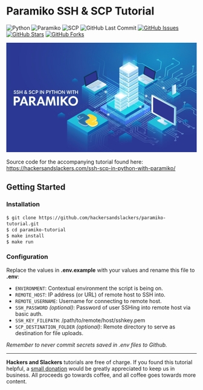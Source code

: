 # Paramiko SSH & SCP Tutorial

![Python](https://img.shields.io/badge/Python-v^3.8-blue.svg?logo=python&longCache=true&logoColor=white&colorB=5e81ac&style=flat-square&colorA=4c566a)
![Paramiko](https://img.shields.io/badge/Paramiko-v^2.7.2-blue.svg?longCache=true&logo=python&style=flat-square&logoColor=white&colorB=5e81ac&colorA=4c566a)
![SCP](https://img.shields.io/badge/SCP-v0.13.3-blue.svg?longCache=true&logo=python&style=flat-square&logoColor=white&colorB=5e81ac&colorA=4c566a)
![GitHub Last Commit](https://img.shields.io/github/last-commit/google/skia.svg?style=flat-square&colorA=4c566a&colorB=a3be8c&logo=GitHub)
[![GitHub Issues](https://img.shields.io/github/issues/hackersandslackers/paramiko-tutorial.svg?style=flat-square&colorA=4c566a&logo=GitHub&colorB=ebcb8b)](https://github.com/hackersandslackers/paramiko-tutorial/issues)
[![GitHub Stars](https://img.shields.io/github/stars/hackersandslackers/paramiko-tutorial.svg?style=flat-square&colorA=4c566a&logo=GitHub&colorB=ebcb8b)](https://github.com/hackersandslackers/paramiko-tutorial/stargazers)
[![GitHub Forks](https://img.shields.io/github/forks/hackersandslackers/paramiko-tutorial.svg?style=flat-square&colorA=4c566a&logo=GitHub&colorB=ebcb8b)](https://github.com/hackersandslackers/paramiko-tutorial/network)

![Paramiko Tutorial](./.github/paramiko@2x.jpg)

Source code for the accompanying tutorial found here: https://hackersandslackers.com/ssh-scp-in-python-with-paramiko/

## Getting Started


### Installation

```shell
$ git clone https://github.com/hackersandslackers/paramiko-tutorial.git
$ cd paramiko-tutorial
$ make install
$ make run
```

### Configuration

Replace the values in **.env.example** with your values and rename this file to **.env**:

* `ENVIRONMENT`: Contextual environment the script is being on.
* `REMOTE_HOST`: IP address (or URL) of remote host to SSH into.
* `REMOTE_USERNAME`: Username for connecting to remote host.
* `SSH_PASSWORD` _(optional)_: Password of user SSHing into remote host via basic auth.
* `SSH_KEY_FILEPATH`: /path/to/remote/host/sshkey.pem
* `SCP_DESTINATION_FOLDER` _(optional)_: Remote directory to serve as destination for file uploads.

*Remember to never commit secrets saved in .env files to Github.*

-----

**Hackers and Slackers** tutorials are free of charge. If you found this tutorial helpful, a [small donation](https://www.buymeacoffee.com/hackersslackers) would be greatly appreciated to keep us in business. All proceeds go towards coffee, and all coffee goes towards more content.
